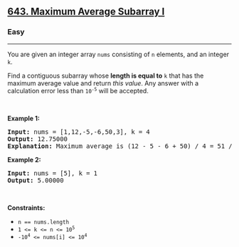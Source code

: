 <h2><a href="https://leetcode.com/problems/maximum-average-subarray-i/">643. Maximum Average Subarray I</a></h2><h3>Easy</h3><hr><div style="user-select: auto;"><p style="user-select: auto;">You are given an integer array <code style="user-select: auto;">nums</code> consisting of <code style="user-select: auto;">n</code> elements, and an integer <code style="user-select: auto;">k</code>.</p>

<p style="user-select: auto;">Find a contiguous subarray whose <strong style="user-select: auto;">length is equal to</strong> <code style="user-select: auto;">k</code> that has the maximum average value and return <em style="user-select: auto;">this value</em>. Any answer with a calculation error less than <code style="user-select: auto;">10<sup style="user-select: auto;">-5</sup></code> will be accepted.</p>

<p style="user-select: auto;">&nbsp;</p>
<p style="user-select: auto;"><strong style="user-select: auto;">Example 1:</strong></p>

<pre style="user-select: auto;"><strong style="user-select: auto;">Input:</strong> nums = [1,12,-5,-6,50,3], k = 4
<strong style="user-select: auto;">Output:</strong> 12.75000
<strong style="user-select: auto;">Explanation:</strong> Maximum average is (12 - 5 - 6 + 50) / 4 = 51 / 4 = 12.75
</pre>

<p style="user-select: auto;"><strong style="user-select: auto;">Example 2:</strong></p>

<pre style="user-select: auto;"><strong style="user-select: auto;">Input:</strong> nums = [5], k = 1
<strong style="user-select: auto;">Output:</strong> 5.00000
</pre>

<p style="user-select: auto;">&nbsp;</p>
<p style="user-select: auto;"><strong style="user-select: auto;">Constraints:</strong></p>

<ul style="user-select: auto;">
	<li style="user-select: auto;"><code style="user-select: auto;">n == nums.length</code></li>
	<li style="user-select: auto;"><code style="user-select: auto;">1 &lt;= k &lt;= n &lt;= 10<sup style="user-select: auto;">5</sup></code></li>
	<li style="user-select: auto;"><code style="user-select: auto;">-10<sup style="user-select: auto;">4</sup> &lt;= nums[i] &lt;= 10<sup style="user-select: auto;">4</sup></code></li>
</ul>
</div>